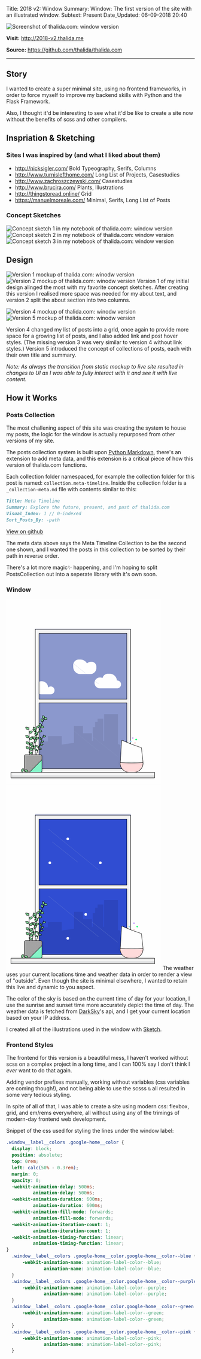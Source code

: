 Title:          2018 v2: Window
Summary:        Window: The first version of the site with an illustrated window.
Subtext:        Present
Date_Updated:   06-09-2018 20:40

<img alt="Screenshot of thalida.com: window version" src="/static/images/posts/meta-history/latest/screenshot.png" class="img--block">

**Visit:**
http://2018-v2.thalida.me

**Source:**
https://github.com/thalida/thalida.com

---

## Story
I wanted to create a super minimal site, using no frontend frameworks, in order to force myself to improve my backend skills with Python and the Flask Framework.

Also, I thought it'd  be interesting to see what it'd be like to create a site now without the benefits of scss and other compilers.

## Inspriation & Sketching

### Sites I was inspired by (and what I liked about them)

- http://nicksigler.com/
  Bold Typeography, Serifs, Columns
- http://www.turnislefthome.com/
  Long List of Projects, Casestudies
- http://www.zachroszczewski.com/
  Casestudies
- http://www.brucira.com/
  Plants, Illustrations
- http://thingstoread.online/
  Grid
- https://manuelmoreale.com/
  Minimal, Serifs, Long List of Posts

### Concept Sketches
<img alt="Concept sketch 1 in my notebook of thalida.com: window version" src="/static/images/posts/meta-history/latest/sketch.1.jpg" class="img--block">
<img alt="Concept sketch 2 in my notebook of thalida.com: window version" src="/static/images/posts/meta-history/latest/sketch.2.jpg" class="img--block">
<img alt="Concept sketch 3 in my notebook of thalida.com: window version" src="/static/images/posts/meta-history/latest/sketch.3.jpg" class="img--block">

## Design
<img alt="Version 1 mockup of thalida.com: winodw version" src="/static/images/posts/meta-history/latest/mock.1.png" class="img--inline img--50percent"><img alt="Version 2 mockup of thalida.com: winodw version" src="/static/images/posts/meta-history/latest/mock.2.png" class="img--inline img--50percent">
Version 1 of my initial design alinged the most with my favorite concept sketches. After creating this version I realised more space was needed for my about text, and version 2 split the about section into two columns.

<img alt="Version 4 mockup of thalida.com: winodw version" src="/static/images/posts/meta-history/latest/mock.3.png" class="img--inline img--50percent"><img alt="Version 5 mockup of thalida.com: winodw version" src="/static/images/posts/meta-history/latest/mock.4.png" class="img--inline img--50percent">

Version 4 changed my list of posts into a grid, once again to provide more space for a growing list of posts, and I also added link and post hover styles. (The missing version 3 was very similar to version 4 without link styles.) Version 5 introduced the concept of collections of posts, each with their own title and summary.

_Note: As always the transition from static mockup to live site resulted in changes to UI as I was able to fully interact with it and see it with live content._

## How it Works
### Posts Collection
The most challening aspect of this site was creating the system to house my posts, the logic for the window is actually repurposed from other versions of my site.

The posts collection system is built upon [Python Markdown](https://python-markdown.github.io/), there's an extension to add meta data, and this extension is a critical piece of how this version of thalida.com functions.

Each collection folder namespaced, for example the collection folder for this post is named: `collection.meta-timeline`. Inside the collection folder is a `_collection-meta.md` file with contents similar to this:
```md
Title: Meta Timeline
Summary: Explore the future, present, and past of thalida.com
Visual_Index: 1 // 0-indexed
Sort_Posts_By: -path
```
[View on github](https://github.com/thalida/thalida.com/tree/master/posts/collection/collection.meta-timeline)

The meta data above says the Meta Timeline Collection to be the second one shown, and I wanted the posts in this collection to be sorted by their path in reverse order.

There's a lot more magic✨ happening, and I'm hoping to split PostsCollection out into a seperate library with it's own soon.

### Window
<img alt="Gif of the homepage window with clouds" src="/static/images/posts/meta-history/latest/cloudy.gif" class="img--inline img--50percent"><img alt="Gif of the homepage window with snow" src="/static/images/posts/meta-history/latest/snow.gif" class="img--inline img--50percent">
The weather uses your current locations time and weather data in order to render a view of "outside". Even though the site is minimal elsewhere, I wanted to retain this live and dynamic to you aspect.

The color of the sky is based on the current time of day for your location, I use the sunrise and sunset time more accurately depict the time of day. The weather data is fetched from [DarkSky](https://darksky.net/poweredby/)'s api, and I get your current location based on your IP address.

I created all of the illustrations used in the window with [Sketch](https://www.sketchapp.com/).

### Frontend Styles
The frontend for this version is a beautiful mess, I haven't worked without scss on a complex project in a long time, and I can 100% say I don't think I _ever_ want to do that again.

Adding vendor prefixes manually, working without variables (css variables are coming though!), and not being able to use the scsss `&` all resulted in some very tedious styling.

In spite of all of that, I was able to create a site using modern css: flexbox, grid, and em/rems everywhere, all without using any of the trimings of modern-day frontend web development.

Snippet of the css used for styling the lines under the window label:
```css
.window__label__colors .google-home__color {
  display: block;
  position: absolute;
  top: 0rem;
  left: calc(50% - 0.3rem);
  margin: 0;
  opacity: 0;
  -webkit-animation-delay: 500ms;
          animation-delay: 500ms;
  -webkit-animation-duration: 600ms;
          animation-duration: 600ms;
  -webkit-animation-fill-mode: forwards;
          animation-fill-mode: forwards;
  -webkit-animation-iteration-count: 1;
          animation-iteration-count: 1;
  -webkit-animation-timing-function: linear;
          animation-timing-function: linear;
}
  .window__label__colors .google-home__color.google-home__color--blue {
      -webkit-animation-name: animation-label-color--blue;
              animation-name: animation-label-color--blue;
  }
  .window__label__colors .google-home__color.google-home__color--purple {
      -webkit-animation-name: animation-label-color--purple;
              animation-name: animation-label-color--purple;
  }
  .window__label__colors .google-home__color.google-home__color--green {
      -webkit-animation-name: animation-label-color--green;
              animation-name: animation-label-color--green;
  }
  .window__label__colors .google-home__color.google-home__color--pink {
      -webkit-animation-name: animation-label-color--pink;
              animation-name: animation-label-color--pink;
  }
```
